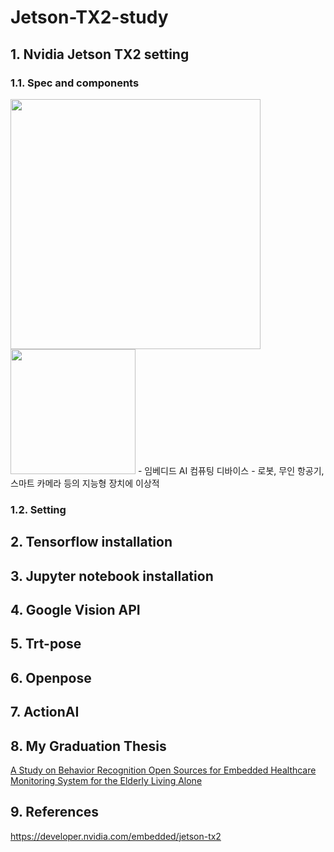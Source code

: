 # Jetson-TX2-study

## 1. Nvidia Jetson TX2 setting     
### 1.1. Spec and components   
<img src = "https://user-images.githubusercontent.com/50664844/189031340-42730b9e-e00c-4202-b4ad-f351fdbc4d81.png" width="400px">   
<img src = "https://user-images.githubusercontent.com/50664844/197369168-b241431b-605b-4369-ab84-6b7d4e9d0733.png" width="200px">   
- 임베디드 AI 컴퓨팅 디바이스    
- 로봇, 무인 항공기, 스마트 카메라 등의 지능형 장치에 이상적   

### 1.2. Setting  


## 2. Tensorflow installation  

## 3. Jupyter notebook installation  

## 4. Google Vision API  

## 5. Trt-pose  

## 6. Openpose  

## 7. ActionAI

## 8. My Graduation Thesis  
[A Study on Behavior Recognition Open Sources for Embedded Healthcare Monitoring System for the Elderly Living Alone](https://www.kci.go.kr/kciportal/ci/sereArticleSearch/ciSereArtiView.kci?sereArticleSearchBean.artiId=ART002836081)
## 9. References
https://developer.nvidia.com/embedded/jetson-tx2
